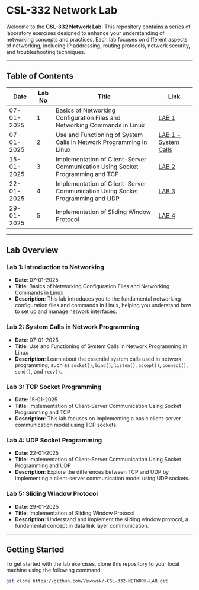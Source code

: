 # CSL-332 Network Lab

Welcome to the **CSL-332 Network Lab**! This repository contains a series of laboratory exercises designed to enhance your understanding of networking concepts and practices. Each lab focuses on different aspects of networking, including IP addressing, routing protocols, network security, and troubleshooting techniques.

---

## Table of Contents

| Date       | Lab No | Title                                                                          | Link                                                                 |
|------------|--------|--------------------------------------------------------------------------------|----------------------------------------------------------------------|
| 07-01-2025 | 1      | Basics of Networking Configuration Files and Networking Commands in Linux      | [LAB 1](https://github.com/Viwvwek/-CSL-332-NETWORK-LAB/tree/main/LAB%201) |
| 07-01-2025 | 2      | Use and Functioning of System Calls in Network Programming in Linux            | [LAB 1 - System Calls](https://github.com/Viwvwek/-CSL-332-NETWORK-LAB/tree/main/LAB%201/CODES/Exp2/System_calls) |
| 15-01-2025 | 3      | Implementation of Client-Server Communication Using Socket Programming and TCP | [LAB 2](https://github.com/Viwvwek/-CSL-332-NETWORK-LAB/tree/main/LAB%202) |
| 22-01-2025 | 4      | Implementation of Client-Server Communication Using Socket Programming and UDP | [LAB 3](https://github.com/Viwvwek/-CSL-332-NETWORK-LAB/tree/main/LAB%202) |
| 29-01-2025 | 5      | Implementation of Sliding Window Protocol                                      | [LAB 4](https://github.com/Viwvwek/-CSL-332-NETWORK-LAB/tree/main/LAB%202) |

---

## Lab Overview

### **Lab 1: Introduction to Networking**
- **Date**: 07-01-2025  
- **Title**: Basics of Networking Configuration Files and Networking Commands in Linux  
- **Description**: This lab introduces you to the fundamental networking configuration files and commands in Linux, helping you understand how to set up and manage network interfaces.

### **Lab 2: System Calls in Network Programming**
- **Date**: 07-01-2025  
- **Title**: Use and Functioning of System Calls in Network Programming in Linux  
- **Description**: Learn about the essential system calls used in network programming, such as `socket()`, `bind()`, `listen()`, `accept()`, `connect()`, `send()`, and `recv()`.

### **Lab 3: TCP Socket Programming**
- **Date**: 15-01-2025  
- **Title**: Implementation of Client-Server Communication Using Socket Programming and TCP  
- **Description**: This lab focuses on implementing a basic client-server communication model using TCP sockets.

### **Lab 4: UDP Socket Programming**
- **Date**: 22-01-2025  
- **Title**: Implementation of Client-Server Communication Using Socket Programming and UDP  
- **Description**: Explore the differences between TCP and UDP by implementing a client-server communication model using UDP sockets.

### **Lab 5: Sliding Window Protocol**
- **Date**: 29-01-2025  
- **Title**: Implementation of Sliding Window Protocol  
- **Description**: Understand and implement the sliding window protocol, a fundamental concept in data link layer communication.

---

## Getting Started

To get started with the lab exercises, clone this repository to your local machine using the following command:

```bash
git clone https://github.com/Viwvwek/-CSL-332-NETWORK-LAB.git
